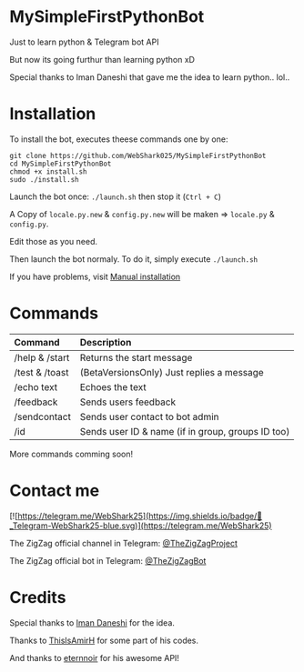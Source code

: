 # MySimpleFirstPythonBot
Just to learn python &amp; Telegram bot API

But now its going furthur than learning python xD

Special thanks to Iman Daneshi that gave me the idea to learn python.. lol..

# Installation

To install the bot, executes theese commands one by one:

```
git clone https://github.com/WebShark025/MySimpleFirstPythonBot
cd MySimpleFirstPythonBot
chmod +x install.sh
sudo ./install.sh
```

Launch the bot once: `./launch.sh` then stop it (`Ctrl + C`)

A Copy of `locale.py.new` & `config.py.new` will be maken => `locale.py` & `config.py`. 

Edit those as you need.

Then launch the bot normaly. To do it, simply execute `./launch.sh` 

If you have problems, visit [Manual installation](https://github.com/WebShark025/MySimpleFirstPythonBot/wiki/Manual-installation)

# Commands 

| Command | Description |
|:--------|:------------|
| /help & /start | Returns the start message |
| /test & /toast | (BetaVersionsOnly) Just replies a message |
| /echo text | Echoes the text |
| /feedback | Sends users feedback |
| /sendcontact | Sends user contact to bot admin |
| /id | Sends user ID & name (if in group, groups ID too) |

More commands comming soon!

# Contact me

[![https://telegram.me/WebShark25](https://img.shields.io/badge/💬_Telegram-WebShark25-blue.svg)](https://telegram.me/WebShark25)

The ZigZag official channel in Telegram: [@TheZigZagProject](https://telegram.me/TheZigZagProject)

The ZigZag official bot in Telegram: [@TheZigZagBot](https://telegram.me/TheZigZagBot)

# Credits

Special thanks to [Iman Daneshi](https://github.com/imandaneshi) for the idea.

Thanks to [ThisIsAmirH](https://github.com/ThisIsAmir) for some part of his codes.

And thanks to [eternnoir](https://github.com/eternnoir/) for his awesome API!



